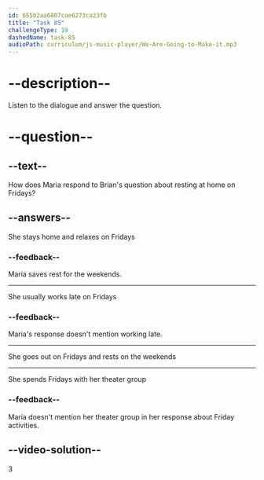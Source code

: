 ```yaml
---
id: 655b2aa6807cae6273ca23fb
title: "Task 85"
challengeType: 19
dashedName: task-85
audioPath: curriculum/js-music-player/We-Are-Going-to-Make-it.mp3
---
```


<!--
AUDIO REFERENCE: 
Brian: Wow! Do you rest at home on Fridays at least?
Maria: Not at all. I leave the weekends for that.
-->

# --description--

Listen to the dialogue and answer the question.

# --question--

## --text--

How does Maria respond to Brian's question about resting at home on Fridays?

## --answers--

She stays home and relaxes on Fridays

### --feedback--

Maria saves rest for the weekends.

---

She usually works late on Fridays

### --feedback--

Maria's response doesn't mention working late.

---

She goes out on Fridays and rests on the weekends

---

She spends Fridays with her theater group

### --feedback--

Maria doesn't mention her theater group in her response about Friday activities.

## --video-solution--

3
